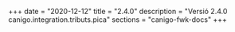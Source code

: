 +++
date        = "2020-12-12"
title       = "2.4.0"
description = "Versió 2.4.0 canigo.integration.tributs.pica"
sections    = "canigo-fwk-docs"
+++